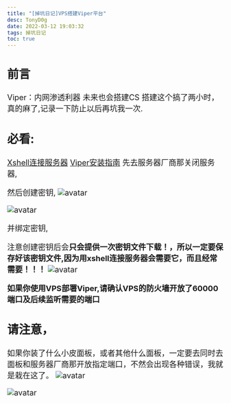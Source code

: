 ```yaml
---
title: "[掉坑日记]VPS搭建Viper平台"
desc: TonyD0g
date: 2022-03-12 19:03:32
tags: 掉坑日记
toc: true
---
```

<font size=4 >

<!-- more -->

## 前言
Viper：内网渗透利器
未来也会搭建CS
搭建这个搞了两小时，真的麻了,记录一下防止以后再坑我一次.

## 必看:
[Xshell连接服务器](https://zhuanlan.zhihu.com/p/76391447)
[Viper安装指南](https://www.yuque.com/vipersec/help/olg1ua)
先去服务器厂商那关闭服务器,

然后创建密钥,
![avatar](https://s1.ax1x.com/2022/03/12/b7xKEt.png)

![avatar](https://s1.ax1x.com/2022/03/12/b7xMUP.png)

并绑定密钥,

注意创建密钥后会**只会提供一次密钥文件下载！，所以一定要保存好该密钥文件,因为用xshell连接服务器会需要它，而且经常需要！！！**
![avatar](https://s1.ax1x.com/2022/03/12/b7xQ4f.png)

**如果你使用VPS部署Viper,请确认VPS的防火墙开放了60000端口及后续监听需要的端口**

## 请注意，
如果你装了什么小皮面板，或者其他什么面板，一定要去同时去 面板和服务器厂商那开放指定端口，不然会出现各种错误，我就是栽在这了。
![avatar](https://s1.ax1x.com/2022/03/12/b7x1C8.png)

![avatar](https://s1.ax1x.com/2022/03/12/b7zCrj.png)
</font>